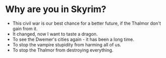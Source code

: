# Why are you in Skyrim?
- This civil war is our best chance for a better future, if the Thalmor don't gain from it.
- It changed, now I want to taste a dragon.
- To see the Dwemer's cities again - it has been a long time.
- To stop the vampire stupidity from harming all of us.
- To stop the Thalmor from destroying everything.
